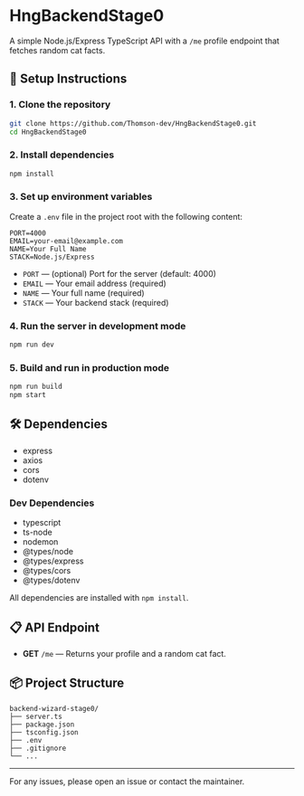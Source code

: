 # HngBackendStage0

A simple Node.js/Express TypeScript API with a `/me` profile endpoint that fetches random cat facts.

## 🚀 Setup Instructions

### 1. Clone the repository
```sh
git clone https://github.com/Thomson-dev/HngBackendStage0.git
cd HngBackendStage0
```

### 2. Install dependencies
```sh
npm install
```

### 3. Set up environment variables
Create a `.env` file in the project root with the following content:
```env
PORT=4000
EMAIL=your-email@example.com
NAME=Your Full Name
STACK=Node.js/Express
```

- `PORT` — (optional) Port for the server (default: 4000)
- `EMAIL` — Your email address (required)
- `NAME` — Your full name (required)
- `STACK` — Your backend stack (required)

### 4. Run the server in development mode
```sh
npm run dev
```

### 5. Build and run in production mode
```sh
npm run build
npm start
```

## 🛠️ Dependencies
- express
- axios
- cors
- dotenv

### Dev Dependencies
- typescript
- ts-node
- nodemon
- @types/node
- @types/express
- @types/cors
- @types/dotenv

All dependencies are installed with `npm install`.

## 📋 API Endpoint
- **GET** `/me` — Returns your profile and a random cat fact.

## 📦 Project Structure
```
backend-wizard-stage0/
├── server.ts
├── package.json
├── tsconfig.json
├── .env
├── .gitignore
└── ...
```

---

For any issues, please open an issue or contact the maintainer.
